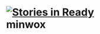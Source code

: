 [![Stories in Ready](https://badge.waffle.io/jhenahan/minwox.png?label=ready)](https://waffle.io/jhenahan/minwox)  
minwox
======
